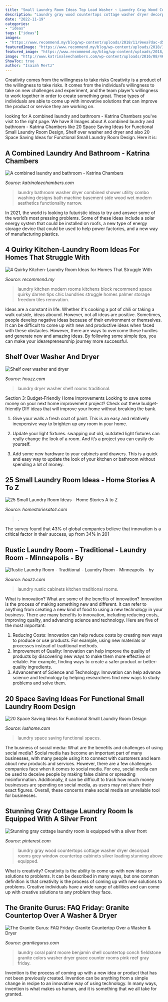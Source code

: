 ```yaml
---
title: "Small Laundry Room Ideas Top Load Washer ~ Laundry Gray Wood Countertops Cottage Washer Dryer Decorpad Rooms Grey Window Countertop Cabinets Silver Loading Stunning Above Equipped"
description: "Laundry gray wood countertops cottage washer dryer decorpad rooms grey window countertop cabinets silver loading stunning above equipped"
date: "2022-11-19"
categories:
- "ideas"
tags: ["ideas"]
images:
- "https://www.recommend.my/blog/wp-content/uploads/2018/11/9eea7dac-d53e-4100-8318-d8eb8a53c35b_arm_rio-para-_rea-de-servi_o-preto-e-branca-Foto-Freedom-Kitchens.jpg"
featuredImage: "https://www.recommend.my/blog/wp-content/uploads/2018/11/9eea7dac-d53e-4100-8318-d8eb8a53c35b_arm_rio-para-_rea-de-servi_o-preto-e-branca-Foto-Freedom-Kitchens.jpg"
featured_image: "https://www.recommend.my/blog/wp-content/uploads/2018/11/9eea7dac-d53e-4100-8318-d8eb8a53c35b_arm_rio-para-_rea-de-servi_o-preto-e-branca-Foto-Freedom-Kitchens.jpg"
image: "http://www.katrinaleechambers.com/wp-content/uploads/2016/08/46d518f3b40a5932a85ae800ee73340f.jpg"
ShowToc: true
author: "Isaiah Mertz"
---
```



Creativity comes from the willingness to take risks
Creativity is a product of the willingness to take risks. It comes from the individual’s willingness to take on new challenges and experiment, and the team player’s willingness to work together in order to create something great. These types of individuals are able to come up with innovative solutions that can improve the product or service they are working on.

	

		
looking for A combined laundry and bathroom - Katrina Chambers you've visit to the right page. We have 8 Images about A combined laundry and bathroom - Katrina Chambers like 20 Space Saving Ideas for Functional Small Laundry Room Design, Shelf over washer and dryer and also 20 Space Saving Ideas for Functional Small Laundry Room Design. Here it is:
		
    
## A Combined Laundry And Bathroom - Katrina Chambers

<img loading=lazy src="http://www.katrinaleechambers.com/wp-content/uploads/2016/08/46d518f3b40a5932a85ae800ee73340f.jpg" onerror="this.onerror=null;this.src='https://tse2.mm.bing.net/th?id=OIP.GB3Y3urgEz2HM_CVh3di1AHaK9&amp;pid=15.1';" alt="A combined laundry and bathroom - Katrina Chambers">

_Source: katrinaleechambers.com_

>laundry bathroom washer dryer combined shower utility combo washing designs bath machine basement side wood wet modern aesthetics functionality narrow. 

	

In 2021, the world is looking to futuristic ideas to try and answer some of the world’s most pressing problems. Some of these ideas include a solar energy system that could be installed on roofs, a new type of energy storage device that could be used to help power factories, and a new way of manufacturing plastics.

    
## 4 Quirky Kitchen-Laundry Room Ideas For Homes That Struggle With

<img loading=lazy src="https://www.recommend.my/blog/wp-content/uploads/2018/11/9eea7dac-d53e-4100-8318-d8eb8a53c35b_arm_rio-para-_rea-de-servi_o-preto-e-branca-Foto-Freedom-Kitchens.jpg" onerror="this.onerror=null;this.src='https://tse3.mm.bing.net/th?id=OIP.OL3WbsYDJdvraZHPYX4FPAHaJ4&amp;pid=15.1';" alt="4 Quirky Kitchen-Laundry Room Ideas for Homes That Struggle With">

_Source: recommend.my_

>laundry kitchen modern rooms kitchens block recommend space quirky darren tips chic laundries struggle homes palmer storage freedom tiles renovation. 

	

Ideas are a constant in life. Whether it's cooking a pot of chili or taking a walk outside, ideas abound. However, not all ideas are positive. Sometimes, people develop negative ideas because of their environment or themselves. It can be difficult to come up with new and productive ideas when faced with these obstacles. However, there are ways to overcome these hurdles and generate new and amazing ideas. By following some simple tips, you can make your idearepreneurship journey more successful.

    
## Shelf Over Washer And Dryer

<img loading=lazy src="https://st.hzcdn.com/simgs/3711122f0fcf4494_4-5592/traditional-laundry-room.jpg" onerror="this.onerror=null;this.src='https://tse3.mm.bing.net/th?id=OIP.1AL53WiX-S9yjm3qSnK6DgHaLE&amp;pid=15.1';" alt="Shelf over washer and dryer">

_Source: houzz.com_

>laundry dryer washer shelf rooms traditional. 

	

Section 3: Budget-Friendly Home Improvements
Looking to save some money on your next home improvement project? Check out these budget-friendly DIY ideas that will improve your home without breaking the bank.
1. Give your walls a fresh coat of paint. This is an easy and relatively inexpensive way to brighten up any room in your home.

2. Update your light fixtures. swapping out old, outdated light fixtures can really change the look of a room. And it’s a project you can easily do yourself.

3. Add some new hardware to your cabinets and drawers. This is a quick and easy way to update the look of your kitchen or bathroom without spending a lot of money.

    
## 25 Small Laundry Room Ideas - Home Stories A To Z

<img loading=lazy src="https://www.homestoriesatoz.com/wp-content/uploads/2015/03/25-small-laundry-room-ideas.jpg" onerror="this.onerror=null;this.src='https://tse1.mm.bing.net/th?id=OIP.BSiFhsB39ibc6w9tLE2_iwHaQ0&amp;pid=15.1';" alt="25 Small Laundry Room Ideas - Home Stories A to Z">

_Source: homestoriesatoz.com_

>. 

	

The survey found that 43% of global companies believe that innovation is a critical factor in their success, up from 34% in 201
    
## Rustic Laundry Room - Traditional - Laundry Room - Minneapolis - By

<img loading=lazy src="https://st.hzcdn.com/simgs/6aa17c960dd86d76_4-8637/traditional-laundry-room.jpg" onerror="this.onerror=null;this.src='https://tse2.mm.bing.net/th?id=OIP.V0bDgVaDhvNQD8DGZQBDLQAAAA&amp;pid=15.1';" alt="Rustic Laundry Room - Traditional - Laundry Room - Minneapolis - by">

_Source: houzz.com_

>laundry rustic cabinets kitchen traditional rooms. 

	

What is innovation? What are some of the benefits of innovation?
Innovation is the process of making something new and different. It can refer to anything from creating a new kind of food to using a new technology in your business. There are many benefits to innovation, including reducing costs, improving quality, and advancing science and technology. Here are five of the most important: 
1. Reducing Costs: Innovation can help reduce costs by creating new ways to produce or use products. For example, using new materials or processes instead of traditional methods.
2. Improvement of Quality: Innovation can help improve the quality of products by discovering new ways to make them more effective or reliable. For example, finding ways to create a safer product or better-quality ingredients.
3. Advancement of Science and Technology: Innovation can help advance science and technology by helping researchers find new ways to study problems and solve them.

    
## 20 Space Saving Ideas For Functional Small Laundry Room Design

<img loading=lazy src="https://www.lushome.com/wp-content/uploads/2016/02/small-spaces-laundry-room-design-ideas-18.jpg" onerror="this.onerror=null;this.src='https://tse2.mm.bing.net/th?id=OIP.sri2c47YV2h9ccqGcNJYnAAAAA&amp;pid=15.1';" alt="20 Space Saving Ideas for Functional Small Laundry Room Design">

_Source: lushome.com_

>laundry space saving functional spaces. 

	

The business of social media: What are the benefits and challenges of using social media?
Social media has become an important part of many businesses, with many people using it to connect with customers and learn about new products and services. However, there are a few challenges companies face when it comes to social media. For one, social media can be used to deceive people by making false claims or spreading misinformation. Additionally, it can be difficult to track how much money businesses are spending on social media, as users may not share their exact figures. Overall, these concerns make social media an unreliable tool for businesses.

    
## Stunning Gray Cottage Laundry Room Is Equipped With A Silver Front

<img loading=lazy src="https://i.pinimg.com/736x/f3/47/53/f34753c16226c46fa3c8ff7a4daf1968--window-above-washer-and-dryer-gray-washer-and-dryer.jpg" onerror="this.onerror=null;this.src='https://tse4.mm.bing.net/th?id=OIP.bM_X2_juXKiHtx1GZwI4kQHaLH&amp;pid=15.1';" alt="Stunning gray cottage laundry room is equipped with a silver front">

_Source: pinterest.com_

>laundry gray wood countertops cottage washer dryer decorpad rooms grey window countertop cabinets silver loading stunning above equipped. 

	

What is creativity?
Creativity is the ability to come up with new ideas or solutions to problems. It can be described in many ways, but one common definition is that creativity is the process of coming up with new solutions to problems. Creative individuals have a wide range of abilities and can come up with creative solutions to any problem they face.

    
## The Granite Gurus: FAQ Friday: Granite Countertop Over A Washer &amp; Dryer

<img loading=lazy src="http://2.bp.blogspot.com/-6kjVWQuhosU/TzwMP5T2FnI/AAAAAAAACO4/iy_h6-5AQic/w1200-h630-p-k-nu/Laundry1.jpg" onerror="this.onerror=null;this.src='https://tse4.mm.bing.net/th?id=OIP.U72r-Y1h8DAi-AoCVM02KwHaLM&amp;pid=15.1';" alt="The Granite Gurus: FAQ Friday: Granite Countertop Over a Washer &amp; Dryer">

_Source: granitegurus.com_

>laundry coral paint moore benjamin shell countertop conch fieldstone granite colors washer dryer grace counter rooms pink reef gray friday. 

	

Invention is the process of coming up with a new idea or product that has not been previously created. Invention can be anything from a simple change in recipe to an innovative way of using technology. In many ways, invention is what makes us human, and it is something that we all take for granted.

